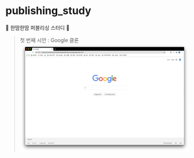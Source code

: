# publishing_study
🧶 한땀한땀 퍼블리싱 스터디 🧶   
   
> 첫 번째 시안 : Google 클론   
![screenshot](./google/imgs/screenshot.png)
